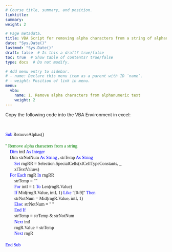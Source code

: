 ```yaml
---
# Course title, summary, and position.
linktitle: 
summary: 
weight: 2

# Page metadata.
title: VBA Script for removing alpha characters from a string of alphanumeric text
date: "Sys.Date()"
lastmod: "Sys.Date()"
draft: false  # Is this a draft? true/false
toc: true  # Show table of contents? true/false
type: docs  # Do not modify.

# Add menu entry to sidebar.
# - name: Declare this menu item as a parent with ID `name`.
# - weight: Position of link in menu.
menu:
  vba:
    name: 1. Remove alpha characters from alphanumeric text
    weight: 2
---
```


Copy the following code into the VBA Environment in excel:

<br>

<html>

<style>
p.indent {
    text-indent: 30px;
}

div.a {
  line-height:130%;
}


</style>


<div class="a"> <p style="font-family:consolas"> <font color = blue> Sub </font color>  RemoveAlphas()
<br>
<br> <font color = green> '' Remove alpha characters from a string </font color>
<br> &nbsp;&nbsp;&nbsp; <font color = blue> Dim </font color> intI <font color = blue> As Integer </font color> 
<br> &nbsp;&nbsp;&nbsp; Dim strNotNum <font color = blue> As String </font color>, strTemp <font color=blue> As String </font color>
<br> &nbsp;&nbsp;&nbsp;&nbsp;&nbsp;&nbsp;&nbsp; <font color=blue>Set</font color> rngRR = Selection.SpecialCells(xlCellTypeConstants, _
<br> &nbsp;&nbsp;&nbsp;&nbsp;&nbsp;&nbsp;&nbsp; xlTextValues)
<br> &nbsp;&nbsp;&nbsp; <font color = blue> For Each </font color> rngR <font color=blue> In </font color> rngRR
<br> &nbsp;&nbsp;&nbsp;&nbsp;&nbsp;&nbsp;&nbsp; strTemp = ""
<br> &nbsp;&nbsp;&nbsp;&nbsp;&nbsp;&nbsp;&nbsp; <font color=blue> For </font color> intI = 1 <font color=blue>To</font color> Len(rngR.Value)
<br> &nbsp;&nbsp;&nbsp;&nbsp;&nbsp;&nbsp;&nbsp; <font color=blue>If</font color> Mid(rngR.Value, intI, 1) <font color=blue>Like</font color> "[0-9]" <font color=blue> Then </font color>
<br> &nbsp;&nbsp;&nbsp;&nbsp;&nbsp;&nbsp;&nbsp; strNotNum = Mid(rngR.Value, intI, 1)
<br> &nbsp;&nbsp;&nbsp;&nbsp;&nbsp;&nbsp;&nbsp; <font color=blue>Else</font color>: strNotNum = " "
<br> &nbsp;&nbsp;&nbsp;&nbsp;&nbsp;&nbsp;&nbsp; <font color=blue> End If </font color>
<br> &nbsp;&nbsp;&nbsp;&nbsp;&nbsp;&nbsp;&nbsp; strTemp = strTemp & strNotNum
<br> &nbsp;&nbsp;&nbsp;&nbsp;&nbsp;&nbsp;&nbsp; <font color=blue> Next </font color> intI
<br> &nbsp;&nbsp;&nbsp;&nbsp;&nbsp;&nbsp;&nbsp; rngR.Value = strTemp
<br> &nbsp;&nbsp;&nbsp;&nbsp;&nbsp;&nbsp;&nbsp; <font color=blue>Next</font color> rngR
<br>
<br> <font color=blue>End Sub</font color>
</p>

</div>
